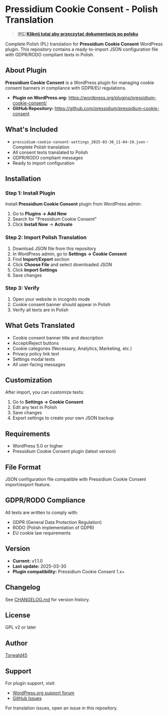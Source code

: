 # Pressidium Cookie Consent - Polish Translation

> **🇵🇱 [Kliknij tutaj aby przeczytać dokumentację po polsku](README.pl.md)**

Complete Polish (PL) translation for **Pressidium Cookie Consent** WordPress plugin. This repository contains a ready-to-import JSON configuration file with GDPR/RODO compliant texts in Polish.

## About Plugin

**Pressidium Cookie Consent** is a WordPress plugin for managing cookie consent banners in compliance with GDPR/EU regulations.

- **Plugin on WordPress.org:** https://wordpress.org/plugins/pressidium-cookie-consent/
- **GitHub Repository:** https://github.com/pressidium/pressidium-cookie-consent

## What's Included

- `pressidium-cookie-consent-settings_2025-03-30_11-04-19.json` - Complete Polish translation
- All consent texts translated to Polish
- GDPR/RODO compliant messages
- Ready to import configuration

## Installation

### Step 1: Install Plugin

Install **Pressidium Cookie Consent** plugin from WordPress admin:

1. Go to **Plugins → Add New**
2. Search for "Pressidium Cookie Consent"
3. Click **Install Now** → **Activate**

### Step 2: Import Polish Translation

1. Download JSON file from this repository
2. In WordPress admin, go to **Settings → Cookie Consent**
3. Find **Import/Export** section
4. Click **Choose File** and select downloaded JSON
5. Click **Import Settings**
6. Save changes

### Step 3: Verify

1. Open your website in incognito mode
2. Cookie consent banner should appear in Polish
3. Verify all texts are in Polish

## What Gets Translated

- Cookie consent banner title and description
- Accept/Reject buttons
- Cookie categories (Necessary, Analytics, Marketing, etc.)
- Privacy policy link text
- Settings modal texts
- All user-facing messages

## Customization

After import, you can customize texts:

1. Go to **Settings → Cookie Consent**
2. Edit any text in Polish
3. Save changes
4. Export settings to create your own JSON backup

## Requirements

- WordPress 5.0 or higher
- Pressidium Cookie Consent plugin (latest version)

## File Format

JSON configuration file compatible with Pressidium Cookie Consent import/export feature.

## GDPR/RODO Compliance

All texts are written to comply with:
- GDPR (General Data Protection Regulation)
- RODO (Polish implementation of GDPR)
- EU cookie law requirements

## Version

- **Current:** v1.1.0
- **Last update:** 2025-03-30
- **Plugin compatibility:** Pressidium Cookie Consent 1.x+

## Changelog

See [CHANGELOG.md](CHANGELOG.md) for version history.

## License

GPL v2 or later

## Author

[Torwald45](https://github.com/Torwald45)

## Support

For plugin support, visit:
- [WordPress.org support forum](https://wordpress.org/support/plugin/pressidium-cookie-consent/)
- [GitHub Issues](https://github.com/pressidium/pressidium-cookie-consent/issues)

For translation issues, open an issue in this repository.
